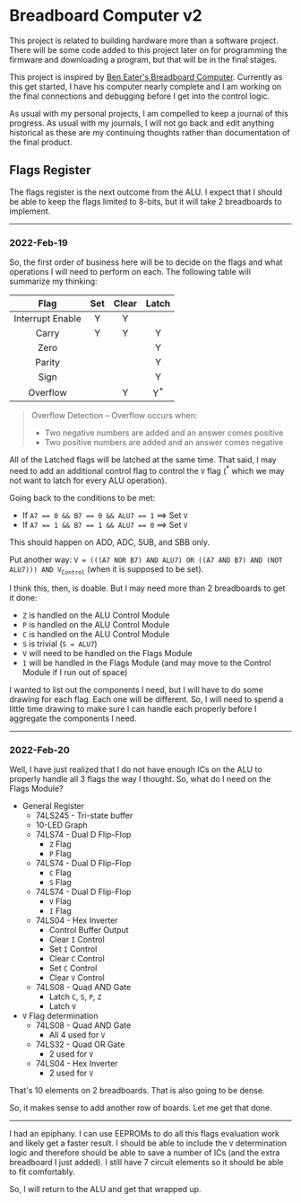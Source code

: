 # Breadboard Computer v2

This project is related to building hardware more than a software project.  There will be some code added to this project later on for programming the firmware and downloading a program, but that will be in the final stages.

This project is inspired by [Ben Eater's Breadboard Computer](https://eater.net/8bit).  Currently as this get started, I have his computer nearly complete and I am working on the final connections and debugging before I get into the control logic.

As usual with my personal projects, I am compelled to keep a journal of this progress.  As usual with my journals, I will not go back and edit anything historical as these are my continuing thoughts rather than documentation of the final product.


## Flags Register

The flags register is the next outcome from the ALU.  I expect that I should be able to keep the flags limited to 8-bits, but it will take 2 breadboards to implement.


---

### 2022-Feb-19

So, the first order of business here will be to decide on the flags and what operations I will need to perform on each.  The following table will summarize my thinking:

| Flag             | Set | Clear | Latch |
|:----------------:|:---:|:-----:|:-----:|
| Interrupt Enable |  Y  |   Y   |       |
| Carry            |  Y  |   Y   |   Y   |
| Zero             |     |       |   Y   |
| Parity           |     |       |   Y   |
| Sign             |     |       |   Y   |
| Overflow         |     |   Y   |   Y<sup>*</sup>  |


> Overflow Detection – Overflow occurs when:
>
> * Two negative numbers are added and an answer comes positive
> * Two positive numbers are added and an answer comes negative

All of the Latched flags will be latched at the same time.  That said, I may need to add an additional control flag to control the `V` flag (<sup>*</sup> which we may not want to latch for every ALU operation).

Going back to the conditions to be met:
* If `A7 == 0 && B7 == 0 && ALU7 == 1` ==> Set `V`
* If `A7 == 1 && B7 == 1 && ALU7 == 0` ==> Set `V`

This should happen on ADD, ADC, SUB, and SBB only.

Put another way: `V = (((A7 NOR B7) AND ALU7) OR ((A7 AND B7) AND (NOT ALU7))) AND V`<sub>`Control`</sub> (when it is supposed to be set).

I think this, then, is doable.  But I may need more than 2 breadboards to get it done:
* `Z` is handled on the ALU Control Module
* `P` is handled on the ALU Control Module
* `C` is handled on the ALU Control Module
* `S` is trivial (`S = ALU7`)
* `V` will need to be handled on the Flags Module
* `I` will be handled in the Flags Module (and may move to the Control Module if I run out of space)

I wanted to list out the components I need, but I will have to do some drawing for each flag.  Each one will be different.  So, I will need to spend a little time drawing to make sure I can handle each properly before I aggregate the components I need.


---

### 2022-Feb-20

Well, I have just realized that I do not have enough ICs on the ALU to properly handle all 3 flags the way I thought.  So, what do I need on the Flags Module?

* General Register
  * 74LS245 - Tri-state buffer
  * 10-LED Graph
  * 74LS74 - Dual D Flip-Flop
    * `Z` Flag
    * `P` Flag
  * 74LS74 - Dual D Flip-Flop
    * `C` Flag
    * `S` Flag
  * 74LS74 - Dual D Flip-Flop
    * `V` Flag
    * `I` Flag
  * 74LS04 - Hex Inverter
    * Control Buffer Output
    * Clear `I` Control
    * Set `I` Control
    * Clear `C` Control
    * Set `C` Control
    * Clear `V` Control
  * 74LS08 - Quad AND Gate
    * Latch `C`, `S`, `P`, `Z`
    * Latch `V`
* `V` Flag determination
  * 74LS08 - Quad AND Gate
    * All 4 used for `V`
  * 74LS32 - Quad OR Gate
    * 2 used for `V`
  * 74LS04 - Hex Inverter
    * 2 used for `V`

That's 10 elements on 2 breadboards.  That is also going to be dense.

So, it makes sense to add another row of boards.  Let me get that done.

---

I had an epiphany.  I can use EEPROMs to do all this flags evaluation work and likely get a faster result.  I should be able to include the `V` determination logic and therefore should be able to save a number of ICs (and the extra breadboard I just added).  I still have 7 circuit elements so it should be able to fit comfortably.

So, I will return to the ALU and get that wrapped up.

